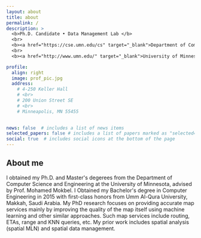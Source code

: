 ```yaml
---
layout: about
title: about
permalink: /
description: >
  <b>Ph.D. Candidate • Data Management Lab </b>
  <br>
  <b><a href="https://cse.umn.edu/cs" target="_blank">Department of Computer Science & Engineering</a></b>
  <br>
  <b><a href="http://www.umn.edu/" target="_blank">University of Minnesota</a></b>

profile:
  align: right
  image: prof_pic.jpg
  address: 
    # 4-250 Keller Hall 
    # <br>
    # 200 Union Street SE 
    # <br>
    # Minneapolis, MN 55455 
    

news: false  # includes a list of news items
selected_papers: false # includes a list of papers marked as "selected={true}"
social: true  # includes social icons at the bottom of the page
---
```


## About me
I obtained my Ph.D. and Master's degerees from the Department of Computer Science and Engineering at the University of Minnesota, advised by Prof. Mohamed Mokbel. I Obtained my Bachelor's degree in Computer Engineering in 2015 with first-class honors from Umm Al-Qura University, Makkah, Saudi Arabia. My PhD research focuses on providing accurate map services mainly by improving the quality of the map itself using machine learning and other similar approaches. Such map services include routing, ETAs, range and KNN queries, etc. My prior work includes spatial analysis (spatial MLN) and spatial data management.

